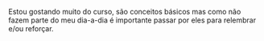 Estou gostando muito do curso, são conceitos básicos mas como não fazem parte do meu dia-a-dia é importante passar por eles para relembrar e/ou reforçar.